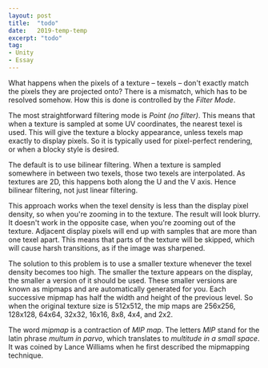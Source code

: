 ```yaml
---
layout: post
title:  "todo"
date:   2019-temp-temp
excerpt: "todo"
tag:
- Unity
- Essay
---
```


What happens when the pixels of a texture – texels – don't exactly match the pixels they are projected onto? There is a mismatch, which has to be resolved somehow. How this is done is controlled by the *Filter Mode*.

The most straightforward filtering mode is *Point (no filter)*. This means that when a texture is sampled at some UV coordinates, the nearest texel is used. This will give the texture a blocky appearance, unless texels map exactly to display pixels. So it is typically used for pixel-perfect rendering, or when a blocky style is desired.

The default is to use bilinear filtering. When a texture is sampled somewhere in between two texels, those two texels are interpolated. As textures are 2D, this happens both along the U and the V axis. Hence bilinear filtering, not just linear filtering.

This approach works when the texel density is less than the display pixel density, so when you're zooming in to the texture. The result will look blurry. It doesn't work in the opposite case, when you're zooming out of the texture. Adjacent display pixels will end up with samples that are more than one texel apart. This means that parts of the texture will be skipped, which will cause harsh transitions, as if the image was sharpened.

The solution to this problem is to use a smaller texture whenever the texel density becomes too high. The smaller the texture appears on the display, the smaller a version of it should be used. These smaller versions are known as mipmaps and are automatically generated for you. Each successive mipmap has half the width and height of the previous level. So when the original texture size is 512x512, the mip maps are 256x256, 128x128, 64x64, 32x32, 16x16, 8x8, 4x4, and 2x2.

The word *mipmap* is a contraction of *MIP map*. The letters *MIP* stand for the latin phrase *multum in parvo*, which translates to *multitude in a small space*. It was coined by Lance Williams when he first described the mipmapping technique.